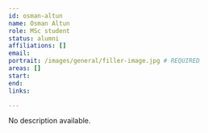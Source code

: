 ```yaml
---
id: osman-altun
name: Osman Altun
role: MSc student
status: alumni
affiliations: []
email:
portrait: /images/general/filler-image.jpg # REQUIRED
areas: []
start:
end:
links:

---
```


No description available.